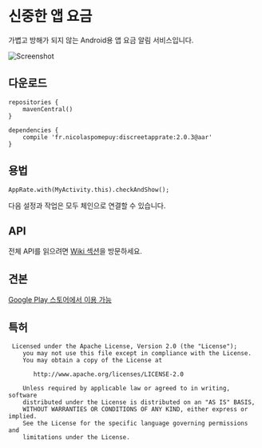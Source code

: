 신중한 앱 요금
============

가볍고 방해가 되지 않는 Android용 앱 요금 알림 서비스입니다.

![Screenshot][1]

## 다운로드

```
repositories {
    mavenCentral()
}

dependencies {
    compile 'fr.nicolaspomepuy:discreetapprate:2.0.3@aar'
}
```

## 용법

```
AppRate.with(MyActivity.this).checkAndShow();
```

다음 설정과 작업은 모두 체인으로 연결할 수 있습니다.

## API

전체 API를 읽으려면 [Wiki 섹션](https://github.com/PomepuyN/discreet-app-rate/wiki)을 방문하세요.

## 견본

[Google Play 스토어에서 이용 가능](https://play.google.com/store/apps/details?id=com.npi.discreetapprate.sample)

## 특허

```
 Licensed under the Apache License, Version 2.0 (the "License");
    you may not use this file except in compliance with the License.
    You may obtain a copy of the License at

       http://www.apache.org/licenses/LICENSE-2.0

    Unless required by applicable law or agreed to in writing, software
    distributed under the License is distributed on an "AS IS" BASIS,
    WITHOUT WARRANTIES OR CONDITIONS OF ANY KIND, either express or implied.
    See the License for the specific language governing permissions and
    limitations under the License.
```


[1]: http://nicolaspomepuy.fr/wp-content/uploads/2014/03/screenshot.png
